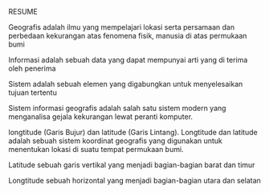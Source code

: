 RESUME

Geografis adalah ilmu yang mempelajari lokasi serta persamaan dan perbedaan kekurangan atas fenomena fisik, manusia di atas permukaan bumi

Informasi adalah sebuah data yang dapat mempunyai arti yang di terima oleh penerima

Sistem adalah sebuah elemen yang digabungkan untuk menyelesaikan tujuan tertentu

Sistem informasi geografis adalah salah satu sistem modern yang menganalisa gejala kekurangan lewat peranti komputer.

longtitude (Garis Bujur) dan latitude (Garis Lintang). Longtitude dan latitude adalah sebuah sistem koordinat geografis yang digunakan untuk menentukan lokasi di suatu tempat permukaan bumi.

Latitude sebuah garis vertikal yang menjadi bagian-bagian barat dan timur

Longtitude sebuah horizontal yang menjadi bagian-bagian utara dan selatan
